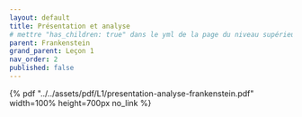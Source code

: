```yaml
---
layout: default
title: Présentation et analyse
# mettre "has_children: true" dans le yml de la page du niveau supérieur
parent: Frankenstein
grand_parent: Leçon 1
nav_order: 2
published: false
---
```


{% pdf "../../assets/pdf/L1/presentation-analyse-frankenstein.pdf" width=100% height=700px no_link %}